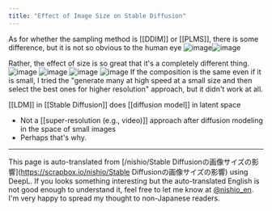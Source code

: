 ```yaml
---
title: "Effect of Image Size on Stable Diffusion"
---
```


As for whether the sampling method is [[DDIM]] or [[PLMS]], there is some difference, but it is not so obvious to the human eye
![image](https://gyazo.com/0ed967f2faddaba3bb4b3868949df758/thumb/1000)![image](https://gyazo.com/aa6d3fed9f7d97b07a877b23ea94c4ac/thumb/1000)

Rather, the effect of size is so great that it's a completely different thing.
![image](https://gyazo.com/5c593cd3ca14658dd22190e76bffc88d/thumb/1000)
![image](https://gyazo.com/2ae797fdd1a543c059438c06bf86b94f/thumb/1000)
![image](https://gyazo.com/86e6ad3429432b611f572eb83a41845e/thumb/1000)
![image](https://gyazo.com/0ed967f2faddaba3bb4b3868949df758/thumb/1000)
If the composition is the same even if it is small, I tried the "generate many at high speed at a small size and then select the best ones for higher resolution" approach, but it didn't work at all.

[[LDM]] in [[Stable Diffusion]] does [[diffusion model]] in latent space
- Not a [[super-resolution (e.g., video)]] approach after diffusion modeling in the space of small images
- Perhaps that's why.

---
This page is auto-translated from [/nishio/Stable Diffusionの画像サイズの影響](https://scrapbox.io/nishio/Stable Diffusionの画像サイズの影響) using DeepL. If you looks something interesting but the auto-translated English is not good enough to understand it, feel free to let me know at [@nishio_en](https://twitter.com/nishio_en). I'm very happy to spread my thought to non-Japanese readers.